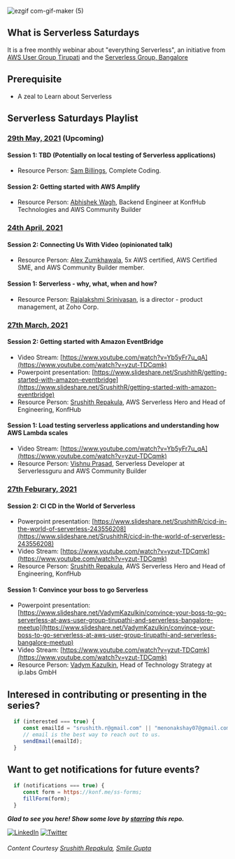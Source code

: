 ![ezgif com-gif-maker (5)](https://user-images.githubusercontent.com/23396903/113184852-54691800-9273-11eb-9c2f-5f3371e8a8e2.gif)


## What is Serverless Saturdays

It is a free monthly webinar about "everything Serverless", an initiative from [AWS User Group Tirupati](https://www.meetup.com/aws-user-group-tirupati) and the [Serverless Group, Bangalore](https://www.meetup.com/Serverless-Bangalore)


## Prerequisite
   - A zeal to Learn about Serverless 

##  Serverless Saturdays Playlist

### [29th May, 2021](https://www.meetup.com/aws-user-group-tirupati/events/278157160/) (Upcoming)

#### Session 1: TBD (Potentially on local testing of Serverless applications)
   - Resource Person: [Sam Billings](https://www.linkedin.com/in/sam-williams-61066a43/), Complete Coding.

#### Session 2:  Getting started with AWS Amplify
   - Resource Person: [Abhishek Wagh](https://twitter.com/I_AM_Abhishek07), Backend Engineer at KonfHub Technologies and AWS Community Builder

### [24th April, 2021](https://www.meetup.com/aws-user-group-tirupati/events/277192779/)

#### Session 2:  Connecting Us With Video (opinionated talk)
   - Resource Person: [Alex Zumkhawala](https://twitter.com/spicykey/), 5x AWS certified, AWS Certified SME, and AWS Community Builder member.

#### Session 1: Serverless - why, what, when and how?
   - Resource Person: [Rajalakshmi Srinivasan](https://www.linkedin.com/in/raji-zoho/), is a director - product management, at Zoho Corp.


### [27th March, 2021](https://www.meetup.com/aws-user-group-tirupati/events/276845581/)

#### Session 2: Getting started with Amazon EventBridge
   - Video Stream: [https://www.youtube.com/watch?v=Yb5yFr7u_qA](https://www.youtube.com/watch?v=yzut-TDCqmk)
   - Powerpoint presentation: [https://www.slideshare.net/SrushithR/getting-started-with-amazon-eventbridge](https://www.slideshare.net/SrushithR/getting-started-with-amazon-eventbridge)
   - Resource Person: [Srushith Repakula](https://twitter.com/SrushithR), AWS Serverless Hero and Head of Engineering, KonfHub

#### Session 1: Load testing serverless applications and understanding how AWS Lambda scales
   - Video Stream: [https://www.youtube.com/watch?v=Yb5yFr7u_qA](https://www.youtube.com/watch?v=yzut-TDCqmk)
   - Resource Person: [Vishnu Prasad](https://www.linkedin.com/in/vishnu-prasad-a2490b91/), Serverless Developer at Serverlessguru and AWS Community Builder


### [27th Feburary, 2021](https://www.meetup.com/aws-user-group-tirupati/events/276145164/)

#### Session 2: CI CD in the World of Serverless
   - Powerpoint presentation: [https://www.slideshare.net/SrushithR/cicd-in-the-world-of-serverless-243556208](https://www.slideshare.net/SrushithR/cicd-in-the-world-of-serverless-243556208)
   - Video Stream: [https://www.youtube.com/watch?v=yzut-TDCqmk](https://www.youtube.com/watch?v=yzut-TDCqmk)
   - Resource Person: [Srushith Repakula](https://twitter.com/SrushithR), AWS Serverless Hero and Head of Engineering, KonfHub

#### Session 1: Convince your boss to go Serverless
   - Powerpoint presentation: [https://www.slideshare.net/VadymKazulkin/convince-your-boss-to-go-serverless-at-aws-user-group-tirupathi-and-serverless-bangalore-meetup](https://www.slideshare.net/VadymKazulkin/convince-your-boss-to-go-serverless-at-aws-user-group-tirupathi-and-serverless-bangalore-meetup)
   - Video Stream: [https://www.youtube.com/watch?v=yzut-TDCqmk](https://www.youtube.com/watch?v=yzut-TDCqmk)
   - Resource Person: [Vadym Kazulkin](https://twitter.com/VKazulkin), Head of Technology Strategy at ip.labs GmbH

## Interesed in contributing or presenting in the series?

```javascript
  if (interested === true) {
     const emailId = "srushith.r@gmail.com" || "menonakshay07@gmail.com" || "dharmendra.s.negi96@gmail.com" || "guptamiley3012@gmail.com";
     // email is the best way to reach out to us.
     sendEmail(emailId);
  }
```

## Want to get notifications for future events?

```javascript
  if (notifications === true) {
     const form = https://konf.me/ss-forms;
     fillForm(form);
  }
```

***Glad to see you here! Show some love by [starring](https://github.com/smilegupta/https://github.com/smilegupta/Serverless-Saturdays) this repo.***

[![LinkedIn](https://img.shields.io/static/v1.svg?label=connect&message=@srushith&color=grey&logo=linkedin&style=flat&logoColor=white&colorA=blue)](https://www.linkedin.com/in/srushith/) [![Twitter](https://img.shields.io/static/v1.svg?label=connect&message=@srushithr&color=grey&logo=twitter&style=flat&logoColor=white&colorA=blue)](https://twitter.com/srushithr)


###### Content Courtesy [Srushith Repakula](https://github.com/SrushithR), [Smile Gupta](https://github.com/smilegupta)
